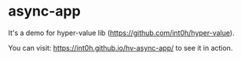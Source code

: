 # async-app

It's a demo for hyper-value lib (https://github.com/int0h/hyper-value).

You can visit: https://int0h.github.io/hv-async-app/ to see it in action.
